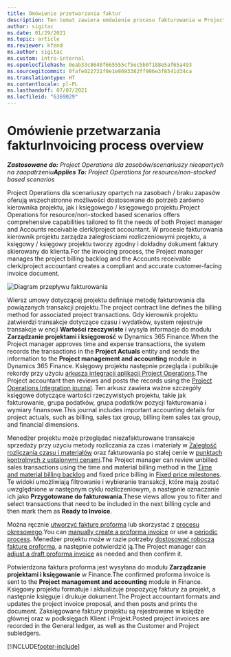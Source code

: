```yaml
---
title: Omówienie przetwarzania faktur
description: Ten temat zawiera omówienie procesu fakturowania w Project Operations dla scenariuszy opartych na zasobach / braku zapasów.
author: sigitac
ms.date: 01/29/2021
ms.topic: article
ms.reviewer: kfend
ms.author: sigitac
ms.custom: intro-internal
ms.openlocfilehash: 0eab33c8640f665555cf5ec5b0f188e5af65a493
ms.sourcegitcommit: 0fafe022731f0e1e8693382ff906e3f8541d34ca
ms.translationtype: HT
ms.contentlocale: pl-PL
ms.lasthandoff: 07/07/2021
ms.locfileid: "6369029"
---
```

# <a name="invoicing-process-overview"></a><span data-ttu-id="7f105-103">Omówienie przetwarzania faktur</span><span class="sxs-lookup"><span data-stu-id="7f105-103">Invoicing process overview</span></span>

<span data-ttu-id="7f105-104">_**Zastosowane do:** Project Operations dla zasobów/scenariuszy nieopartych na zaopatrzeniu_</span><span class="sxs-lookup"><span data-stu-id="7f105-104">_**Applies To:** Project Operations for resource/non-stocked based scenarios_</span></span>

<span data-ttu-id="7f105-105">Project Operations dla scenariuszy opartych na zasobach / braku zapasów oferują wszechstronne możliwości dostosowane do potrzeb zarówno kierownika projektu, jak i księgowego / księgowego projektu.</span><span class="sxs-lookup"><span data-stu-id="7f105-105">Project Operations for resource/non-stocked based scenarios offers comprehensive capabilities tailored to fit the needs of both Project manager and Accounts receivable clerk/project accountant.</span></span> <span data-ttu-id="7f105-106">W procesie fakturowania kierownik projektu zarządza zaległościami rozliczeniowymi projektu, a księgowy / księgowy projektu tworzy zgodny i dokładny dokument faktury skierowany do klienta.</span><span class="sxs-lookup"><span data-stu-id="7f105-106">For the invoicing process, the Project manager manages the project billing backlog and the Accounts receivable clerk/project accountant creates a compliant and accurate customer-facing invoice document.</span></span>

![Diagram przepływu fakturowania](./media/invoicing-flow.png)

<span data-ttu-id="7f105-108">Wiersz umowy dotyczącej projektu definiuje metodę fakturowania dla powiązanych transakcji projektu.</span><span class="sxs-lookup"><span data-stu-id="7f105-108">The project contract line defines the billing method for associated project transactions.</span></span> <span data-ttu-id="7f105-109">Gdy kierownik projektu zatwierdzi transakcje dotyczące czasu i wydatków, system rejestruje transakcje w encji **Wartości rzeczywiste** i wysyła informacje do modułu **Zarządzanie projektami i księgowość** w Dynamics 365 Finance.</span><span class="sxs-lookup"><span data-stu-id="7f105-109">When the Project manager approves time and expense transactions, the system records the transactions in the **Project Actuals** entity and sends the information to the **Project management and accounting** module in Dynamics 365 Finance.</span></span> <span data-ttu-id="7f105-110">Księgowy projektu następnie przegląda i publikuje rekordy przy użyciu [arkusza integracji aplikacji Project Operations](../project-accounting/project-operations-integration-journal.md).</span><span class="sxs-lookup"><span data-stu-id="7f105-110">The Project accountant then reviews and posts the records using the [Project Operations Integration journal](../project-accounting/project-operations-integration-journal.md).</span></span> <span data-ttu-id="7f105-111">Ten arkusz zawiera ważne szczegóły księgowe dotyczące wartości rzeczywistych projektu, takie jak fakturowanie, grupa podatków, grupa podatków pozycji fakturowania i wymiary finansowe.</span><span class="sxs-lookup"><span data-stu-id="7f105-111">This journal includes important accounting details for project actuals, such as billing, sales tax group, billing item sales tax group, and financial dimensions.</span></span>

<span data-ttu-id="7f105-112">Menedżer projektu może przeglądać niezafakturowane transakcje sprzedaży przy użyciu metody rozliczania za czas i materiały w [Zaległość rozliczania czasu i materiałów](../proforma-invoicing/manage-billing-backlog.md#time-and-material-billing-backlog) oraz fakturowania po stałej cenie w [punktach kontrolnych z ustalonymi cenami](../proforma-invoicing/manage-billing-backlog.md#fixed-price-milestones).</span><span class="sxs-lookup"><span data-stu-id="7f105-112">The Project manager can review unbilled sales transactions using the time and material billing method in the [Time and material billing backlog](../proforma-invoicing/manage-billing-backlog.md#time-and-material-billing-backlog) and fixed price billing in [Fixed price milestones](../proforma-invoicing/manage-billing-backlog.md#fixed-price-milestones).</span></span> <span data-ttu-id="7f105-113">Te widoki umożliwiają filtrowanie i wybieranie transakcji, które mają zostać uwzględnione w następnym cyklu rozliczeniowym, a następnie oznaczanie ich jako **Przygotowane do fakturowania**.</span><span class="sxs-lookup"><span data-stu-id="7f105-113">These views allow you to filter and select transactions that need to be included in the next billing cycle and then mark them as **Ready to Invoice**.</span></span>

<span data-ttu-id="7f105-114">Można ręcznie [utworzyć fakturę proforma](../proforma-invoicing/create-manual-proforma-invoice.md) lub skorzystać z [procesu okresowego](../proforma-invoicing/configure-automated-invoice-creation.md).</span><span class="sxs-lookup"><span data-stu-id="7f105-114">You can [manually create a proforma invoice](../proforma-invoicing/create-manual-proforma-invoice.md) or use a [periodic process](../proforma-invoicing/configure-automated-invoice-creation.md).</span></span> <span data-ttu-id="7f105-115">Menedżer projektu może w razie potrzeby [dostosować roboczą fakturę proforma](../proforma-invoicing/manage-proforma-invoice.md), a następnie potwierdzić ją.</span><span class="sxs-lookup"><span data-stu-id="7f105-115">The Project manager can [adjust a draft proforma invoice](../proforma-invoicing/manage-proforma-invoice.md) as needed and then confirm it.</span></span>

<span data-ttu-id="7f105-116">Potwierdzona faktura proforma jest wysyłana do modułu **Zarządzanie projektami i księgowanie** w Finance.</span><span class="sxs-lookup"><span data-stu-id="7f105-116">The confirmed proforma invoice is sent to the **Project management and accounting** module in Finance.</span></span> <span data-ttu-id="7f105-117">Księgowy projektu formatuje i aktualizuje propozycję faktury za projekt, a następnie księguje i drukuje dokument.</span><span class="sxs-lookup"><span data-stu-id="7f105-117">The Project accountant formats and updates the project invoice proposal, and then posts and prints the document.</span></span> <span data-ttu-id="7f105-118">Zaksięgowane faktury projektu są rejestrowane w księdze głównej oraz w podksięgach Klient i Projekt.</span><span class="sxs-lookup"><span data-stu-id="7f105-118">Posted project invoices are recorded in the General ledger, as well as the Customer and Project subledgers.</span></span>


[!INCLUDE[footer-include](../includes/footer-banner.md)]